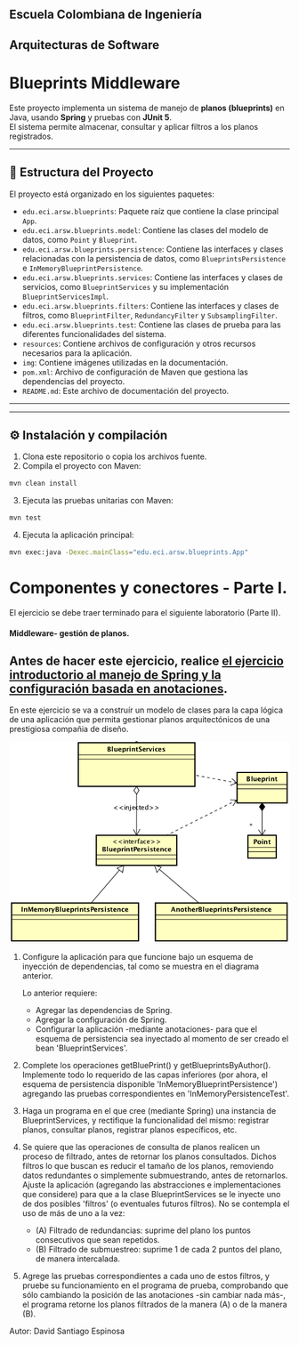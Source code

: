 ## Escuela Colombiana de Ingeniería

## Arquitecturas de Software
# Blueprints Middleware

Este proyecto implementa un sistema de manejo de **planos (blueprints)** en Java, usando **Spring** y pruebas con **JUnit 5**.  
El sistema permite almacenar, consultar y aplicar filtros a los planos registrados.

---

## 📂 Estructura del Proyecto
El proyecto está organizado en los siguientes paquetes:
- `edu.eci.arsw.blueprints`: Paquete raíz que contiene la clase principal `App`.
- `edu.eci.arsw.blueprints.model`: Contiene las clases del modelo de datos, como `Point` y `Blueprint`.
- `edu.eci.arsw.blueprints.persistence`: Contiene las interfaces y clases relacionadas con la persistencia de datos, como `BlueprintsPersistence` e `InMemoryBlueprintPersistence`.
- `edu.eci.arsw.blueprints.services`: Contiene las interfaces y clases de servicios, como `BlueprintServices` y su implementación `BlueprintServicesImpl`.
- `edu.eci.arsw.blueprints.filters`: Contiene las interfaces y clases de filtros, como `BlueprintFilter`, `RedundancyFilter` y `SubsamplingFilter`.
- `edu.eci.arsw.blueprints.test`: Contiene las clases de prueba para las diferentes funcionalidades del sistema.
- `resources`: Contiene archivos de configuración y otros recursos necesarios para la aplicación.
- `img`: Contiene imágenes utilizadas en la documentación.
- `pom.xml`: Archivo de configuración de Maven que gestiona las dependencias del proyecto.
- `README.md`: Este archivo de documentación del proyecto.
---

---

## ⚙️ Instalación y compilación

1. Clona este repositorio o copia los archivos fuente.
2. Compila el proyecto con Maven:

```bash
mvn clean install
```
3. Ejecuta las pruebas unitarias con Maven:

```bash
mvn test
```
4. Ejecuta la aplicación principal:

```bash
mvn exec:java -Dexec.mainClass="edu.eci.arsw.blueprints.App"
```




# Componentes y conectores - Parte I.

El ejercicio se debe traer terminado para el siguiente laboratorio (Parte II).

#### Middleware- gestión de planos.


## Antes de hacer este ejercicio, realice [el ejercicio introductorio al manejo de Spring y la configuración basada en anotaciones](https://github.com/ARSW-ECI/Spring_LightweightCont_Annotation-DI_Example).

En este ejercicio se va a construír un modelo de clases para la capa lógica de una aplicación que permita gestionar planos arquitectónicos de una prestigiosa compañia de diseño. 

![](img/ClassDiagram1.png)

1. Configure la aplicación para que funcione bajo un esquema de inyección de dependencias, tal como se muestra en el diagrama anterior.


	Lo anterior requiere:

	* Agregar las dependencias de Spring.
	* Agregar la configuración de Spring.
	* Configurar la aplicación -mediante anotaciones- para que el esquema de persistencia sea inyectado al momento de ser creado el bean 'BlueprintServices'.


2. Complete los operaciones getBluePrint() y getBlueprintsByAuthor(). Implemente todo lo requerido de las capas inferiores (por ahora, el esquema de persistencia disponible 'InMemoryBlueprintPersistence') agregando las pruebas correspondientes en 'InMemoryPersistenceTest'.

3. Haga un programa en el que cree (mediante Spring) una instancia de BlueprintServices, y rectifique la funcionalidad del mismo: registrar planos, consultar planos, registrar planos específicos, etc.

4. Se quiere que las operaciones de consulta de planos realicen un proceso de filtrado, antes de retornar los planos consultados. Dichos filtros lo que buscan es reducir el tamaño de los planos, removiendo datos redundantes o simplemente submuestrando, antes de retornarlos. Ajuste la aplicación (agregando las abstracciones e implementaciones que considere) para que a la clase BlueprintServices se le inyecte uno de dos posibles 'filtros' (o eventuales futuros filtros). No se contempla el uso de más de uno a la vez:
	* (A) Filtrado de redundancias: suprime del plano los puntos consecutivos que sean repetidos.
	* (B) Filtrado de submuestreo: suprime 1 de cada 2 puntos del plano, de manera intercalada.

5. Agrege las pruebas correspondientes a cada uno de estos filtros, y pruebe su funcionamiento en el programa de prueba, comprobando que sólo cambiando la posición de las anotaciones -sin cambiar nada más-, el programa retorne los planos filtrados de la manera (A) o de la manera (B). 

Autor: David Santiago Espinosa